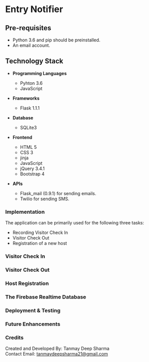 # Entry Notifier


## Pre-requisites

- Python 3.6 and pip should be preinstalled.
- An email account.

## Technology Stack

- **Programming Languages**
    - Pyhton 3.6
    - JavaScript

- **Frameworks**
    - Flask 1.1.1

- **Database**
    - SQLite3

- **Frontend**
    - HTML 5
    - CSS 3
    - jinja
    - JavaScript
    - jQuery 3.4.1
    - Bootstrap 4

- **APIs**
    - Flask_mail (0.9.1) for sending emails.
    - Twilio for sending SMS.

### Implementation

The application can be primarily used for the following three tasks:

- Recording Visitor Check In
- Visitor Check Out
- Registration of a new host

### Visitor Check In


### Visitor Check Out


### Host Registration


### The Firebase Realtime Database

### Deployment & Testing

### Future Enhancements


### Credits

Created and Developed By: Tanmay Deep Sharma  
Contact Email: tanmaydeepsharma21@gmail.com
